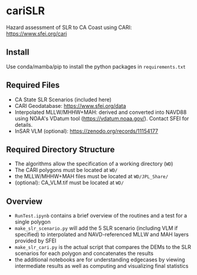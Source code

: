 # cariSLR

Hazard assessment of SLR to CA Coast using CARI: https://www.sfei.org/cari

## Install
Use conda/mamba/pip to install the python packages in `requirements.txt`

## Required Files
- CA State SLR Scenarios (included here)
- CARI Geodatabase: https://www.sfei.org/data
- Interpolated MLLW/MHHW+MAH: derived and converted into NAVD88 using NOAA's VDatum tool (https://vdatum.noaa.gov/). Contact SFEI for details.
- InSAR VLM (optional): https://zenodo.org/records/11154177

## Required Directory Structure
- The algorithms allow the specification of a working directory (`WD`)
- The CARI polygons must be located at `WD/`
- the MLLW/MHHW+MAH files must be located at `WD/JPL_Share/`
- (optional): CA_VLM.tif must be located at `WD/`

## Overview
- `RunTest.ipynb` contains a brief overview of the routines and a test for a single polygon
- `make_slr_scenario.py` will add the 5 SLR scenario (including VLM if specified) to interpolated and NAVD-referenced MLLW and MAH layers provided by SFEI
- `make_slr_cari.py` is the actual script that compares the DEMs to the SLR scenarios for each polygon and concatenates the results
- the additional notebooks are for understanding edgecases by viewing intermediate results as well as computing and visualizing final statistics 

 
